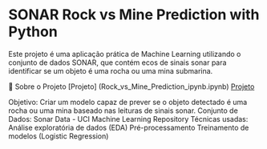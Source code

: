 # SONAR Rock vs Mine Prediction with Python

Este projeto é uma aplicação prática de Machine Learning utilizando o conjunto de dados SONAR, que contém ecos de sinais sonar para identificar se um objeto é uma rocha ou uma mina submarina.

📂 Sobre o Projeto
[Projeto] (Rock_vs_Mine_Prediction_ipynb.ipynb)
[Projeto](Rock_vs_Mine_Prediction_ipynb.ipynb)

Objetivo: Criar um modelo capaz de prever se o objeto detectado é uma rocha ou uma mina baseado nas leituras de sinais sonar.
Conjunto de Dados: Sonar Data - UCI Machine Learning Repository
Técnicas usadas:
Análise exploratória de dados (EDA)
Pré-processamento
Treinamento de modelos (Logistic Regression)
